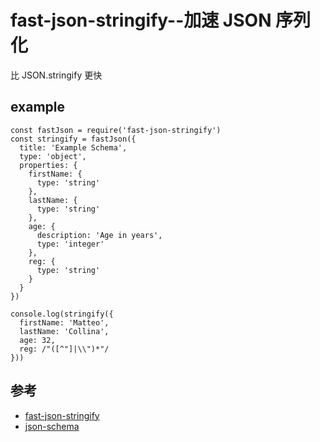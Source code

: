 # fast-json-stringify--加速 JSON 序列化

比 JSON.stringify 更快

## example

```
const fastJson = require('fast-json-stringify')
const stringify = fastJson({
  title: 'Example Schema',
  type: 'object',
  properties: {
    firstName: {
      type: 'string'
    },
    lastName: {
      type: 'string'
    },
    age: {
      description: 'Age in years',
      type: 'integer'
    },
    reg: {
      type: 'string'
    }
  }
})

console.log(stringify({
  firstName: 'Matteo',
  lastName: 'Collina',
  age: 32,
  reg: /"([^"]|\\")*"/
}))
```


## 参考
- [fast-json-stringify](https://github.com/fastify/fast-json-stringify)
- [json-schema](https://github.com/json-schema-org/json-schema-spec)
